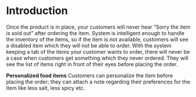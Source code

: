 # Introduction #

Once the product is in place, your customers will never hear “Sorry the item is sold out” after ordering the item. System is intelligent enough to handle the inventory of the items, so if the item is not available, customers will see a disabled item which they will not be able to order.
With the system keeping a tab of the items your customer wants to order, there will never be a case when customers get something which they never ordered. They will see the list of items right in front of their eyes before placing the order.

**Personalized food items**
Customers can personalize the item before placing the order; they can attach a note
regarding their preferences for the item like less salt, less spicy etc.
